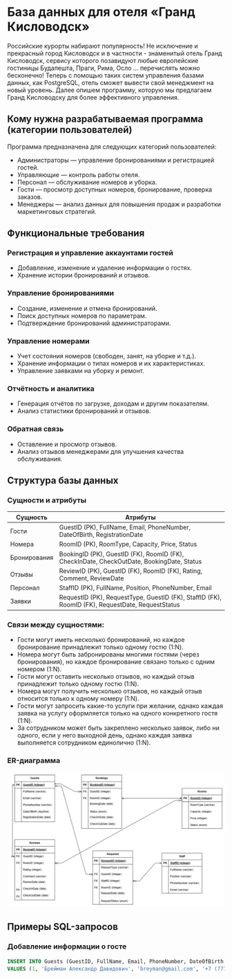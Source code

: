 # База данных для отеля «Гранд Кисловодск»

Российские курорты набирают популярность! Не исключение и прекрасный город Кисловодск и в частности - знаменитый отель Гранд Кисловодск, сервису которого позавидуют любые европейские гостиницы Будапешта, Праги, Рима, Осло … перечислять можно бесконечно! 
Теперь с помощью таких систем управления базами данных, как PostgreSQL, отель сможет вывести свой менеджмент на новый уровень.
Далее опишем программу, которую мы предлагаем Гранд Кисловодску для более эффективного управления.


## Кому нужна разрабатываемая программа (категории пользователей)

Программа предназначена для следующих категорий пользователей:

- Администраторы — управление бронированиями и регистрацией гостей.
- Управляющие — контроль работы отеля.
- Персонал — обслуживание номеров и уборка.
- Гости — просмотр доступных номеров, бронирование, проверка заказов.
- Менеджеры — анализ данных для повышения продаж и разработки маркетинговых стратегий.

## Функциональные требования

### Регистрация и управление аккаунтами гостей

- Добавление, изменение и удаление информации о гостях.
- Хранение истории бронирований и отзывов.

### Управление бронированиями

- Создание, изменение и отмена бронирований.
- Поиск доступных номеров по параметрам.
- Подтверждение бронирований администраторами.

### Управление номерами

- Учет состояния номеров (свободен, занят, на уборке и т.д.).
- Хранение информации о типах номеров и их характеристиках.
- Управление заявками на уборку и ремонт.

### Отчётность и аналитика

- Генерация отчётов по загрузке, доходам и другим показателям.
- Анализ статистики бронирований и отзывов.

### Обратная связь

- Оставление и просмотр отзывов.
- Анализ отзывов менеджерами для улучшения качества обслуживания.

## Структура базы данных

### Сущности и атрибуты

| Сущность      | Атрибуты                                                                 |
|---------------|--------------------------------------------------------------------------|
| Гости     | GuestID (PK), FullName, Email, PhoneNumber, DateOfBirth, RegistrationDate |
| Номера    | RoomID (PK), RoomType, Capacity, Price, Status                           |
| Бронирования | BookingID (PK), GuestID (FK), RoomID (FK), CheckInDate, CheckOutDate, BookingDate, Status |
| Отзывы    | ReviewID (PK), GuestID (FK), RoomID (FK), Rating, Comment, ReviewDate   |
| Персонал  | StaffID (PK), FullName, Position, PhoneNumber, Email                    |
| Заявки    | RequestID (PK), RequestType, GuestID (FK), StaffID (FK), RoomID (FK), RequestDate, RequestStatus |

### Связи между сущностями:

- Гости могут иметь несколько бронирований, но каждое бронирование принадлежит только одному гостю (1:N).
- Номера могут быть забронированы многими гостями (через бронирования), но каждое бронирование связано только с одним номером (1:N).
- Гости могут оставить несколько отзывов, но каждый отзыв принадлежит только одному гостю (1:N).
- Номера могут получить несколько отзывов, но каждый отзыв относится только к одному номеру (1:N).
- Гости могут запросить какие-то услуги при желании, однако каждая заявка на услугу оформляется только на одного конкретного гостя (1:N).
- За сотрудником может быть закреплено несколько заявок, либо ни одного, если у него выходной день, однако каждая заявка выполняется сотрудником единолично (1:N).

### ER-диаграмма

![Компьютер](photo_5395671688189962690_y.jpg)

## Примеры SQL-запросов

### Добавление информации о госте
```sql
INSERT INTO Guests (GuestID, FullName, Email, PhoneNumber, DateOfBirth, RegistrationDate)
VALUES (1, 'Брейман Александр Давидович', 'breyman@gmail.com', '+7 (777) 777-77-77', '1972-03-29', CURRENT_DATE);
